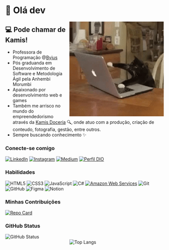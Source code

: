 # 👋 Olá dev

<img align="right" alt="Gato no PC" src="https://github.com/KamiahAlves/sistema-gestao-doceria/blob/main/c6f13b01a53d7152d7f235838efe5a09.gif?raw=true"  width="300px"/>

## 💻 Pode chamar de Kamis!

- Professora de Programação @[Byjus](https://www.byjusfutureschool.com/)
- Pós graduanda em Desenvolvimento de Software e Metodologia Ágil pela Anhembi Morumbi
- Apaixonado por desenvolvimento web e games
- Também me arrisco no mundo do empreendedorismo através da [Kamis Doceria](https://www.instagram.com/kamis.doceria/) 🔍, onde atuo com a produção, criação de conteudo, fotografia, gestão, entre outros.
- Sempre buscando conhecimento ✨

### Conecte-se comigo

[![LinkedIn](https://img.shields.io/badge/LinkedIn-000?style=for-the-badge&logo=linkedin&logoColor=0E76A8)](https://www.linkedin.com/in/kamiah-pedra-351421145/)
[![Instagram](https://img.shields.io/badge/Instagram-000?style=for-the-badge&logo=instagram)](https://www.instagram.com/heykamis/)
[![Medium](https://img.shields.io/badge/Medium-000?style=for-the-badge&logo=medium)](https://medium.com/@kamiah.alves)
[![Perfil DIO](https://img.shields.io/badge/-Meu%20Perfil%20na%20DIO-30A3DC?style=for-the-badge)](https://web.dio.me/users/kamiah_alves)



### Habilidades

![HTML5](https://img.shields.io/badge/HTML5-000?style=for-the-badge&logo=html5)
![CSS3](https://img.shields.io/badge/CSS3-000?style=for-the-badge&logo=css3&logoColor=264CE4)
![JavaScript](https://img.shields.io/badge/JavaScript-000?style=for-the-badge&logo=javascript)
![C#](https://img.shields.io/badge/C%23-000?style=for-the-badge&logo=c-sharp&logoColor=823085)
[![Amazon Web Services](https://img.shields.io/badge/Amazon_AWS-232F3E?style=for-the-badge&logo=amazon-aws&logoColor=white)](https://aws.amazon.com/)
![Git](https://img.shields.io/badge/Git-000?style=for-the-badge&logo=git)
![GitHub](https://img.shields.io/badge/GitHub-000?style=for-the-badge&logo=github)
![Figma](https://img.shields.io/badge/Figma-000?style=for-the-badge&logo=figma)
![Notion](https://img.shields.io/badge/Notion-000?style=for-the-badge&logo=notion)

### Minhas Contribuições

[![Repo Card](https://github-readme-stats.vercel.app/api/pin/?username=KamiahAlves&repo=dio-lab-open-source&bg_color=000&border_color=30A3DC&show_icons=true&icon_color=30A3DC&title_color=E94D5F&text_color=FFF)](thhps://github.com/83Rafa/dio-lab-open-source)

### GitHub Status

<img align="left" alt="GitHub Status" src="https://github-readme-stats.vercel.app/api?username=KamiahAlves&theme=transparent&bg_color=000&border_color=30A3DC&show_icons=true&icon_color=30A3DC&title_color=E94D5F&text_color=FFF&hide_title=true"  width="380px"/> 

<img align="right" alt="Top Langs" src="https://github-readme-stats-git-masterrstaa-rickstaa.vercel.app/api/top-langs/?username=KamiahAlves&bg_color=000&border_color=30A3DC&title_color=E94D5F&text_color=FFF&hide_title=true"  width="300px"/>



